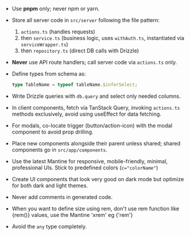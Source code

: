 - Use **pnpm** only; never npm or yarn.
- Store all server code in `src/server` following the file pattern:
  1. `actions.ts` (handles requests)
  2. then `service.ts` (business logic, uses `withAuth.ts`, instantiated via `serviceWrapper.ts`)
  3. then `repository.ts` (direct DB calls with Drizzle)

- **Never** use API route handlers; call server code via `actions.ts` only.
- Define types from schema as:

  ```ts
  type TableName = typeof tableName.$inferSelect;
  ```

- Write Drizzle queries with `db.query` and select only needed columns.
- In client components, fetch via TanStack Query, invoking `actions.ts` methods exclusively, avoid using useEffect for data fetching.
- For modals, co-locate trigger (button/action-icon) with the modal component to avoid prop drilling.
- Place new components alongside their parent unless shared; shared components go in `src/app/components`.
- Use the latest Mantine for responsive, mobile-friendly, minimal, professional UIs. Stick to predefined colors (`c="colorName"`)
- Create UI components that look very good on dark mode but optimize for both dark and light themes.
- Never add comments in generated code.
- When you want to define size using rem, don't use rem function like {rem(<value>)} values, use the Mantine 'xrem' eg {'<value>rem'}
- Avoid the `any` type completely.
